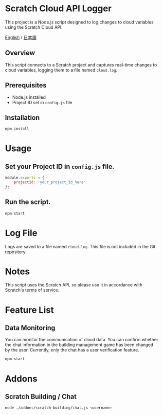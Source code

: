 # Scratch Cloud API Logger

This project is a Node.js script designed to log changes to cloud variables using the Scratch Cloud API.

[English](./README.md) / [日本語](./README/ja.md)

## Overview

This script connects to a Scratch project and captures real-time changes to cloud variables, logging them to a file named `cloud.log`.

## Prerequisites

- Node.js installed
- Project ID set in `config.js` file

## Installation

```bash
npm install
```

# Usage

## Set your Project ID in `config.js` file.
```js
module.exports = {
    projectId: 'your_project_id_here'
};
```

## Run the script.
```bash
npm start
```

# Log File

Logs are saved to a file named `cloud.log`. This file is not included in the Git repository.

# Notes

This script uses the Scratch API, so please use it in accordance with Scratch's terms of service.

# Feature List

## Data Monitoring
You can monitor the communication of cloud data. You can confirm whether the chat information in the building management game has been changed by the user. Currently, only the chat has a user verification feature.

```bash
npm start
```

# Addons

## Scratch Building / Chat

```bash
node ./addons/scratch-building/chat.js <username>
```